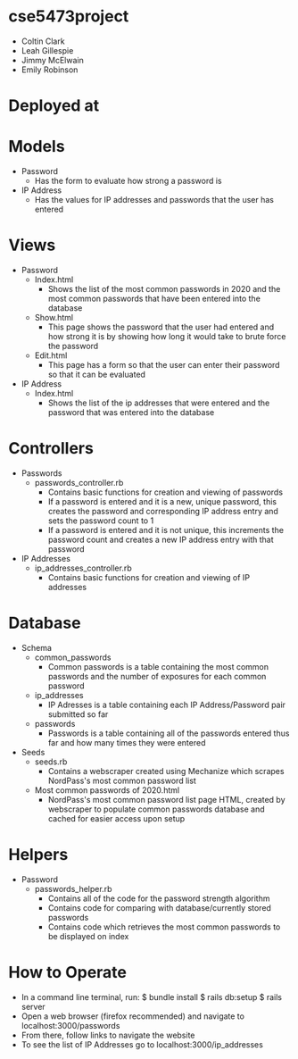 # cse5473project
-  Coltin Clark
-  Leah Gillespie
-  Jimmy McElwain
-  Emily Robinson

# Deployed at
# Models
-	Password
    +	Has the form to evaluate how strong a password is
-	IP Address
    + Has the values for IP addresses and passwords that the user has entered
# Views
-	Password
    + Index.html
      - Shows the list of the most common passwords in 2020 and the most common passwords that have been entered into the database
    + Show.html
      - This page shows the password that the user had entered and how strong it is by showing how long it would take to brute force the password
    + Edit.html
      - This page has a form so that the user can enter their password so that it can be evaluated
-	IP Address
    + Index.html
      - Shows the list of the ip addresses that were entered and the password that was entered into the database
# Controllers
-   Passwords
    + passwords_controller.rb
      - Contains basic functions for creation and viewing of passwords
      - If a password is entered and it is a new, unique password, this creates the password and corresponding IP address entry and sets the password count to 1
      - If a password is entered and it is not unique, this increments the password count and creates a new IP address entry with that password
-   IP Addresses
    + ip_addresses_controller.rb
      - Contains basic functions for creation and viewing of IP addresses
# Database
-	Schema
    + common_passwords
      - Common passwords is a table containing the most common passwords and the number of exposures for each common password
    + ip_addresses
      - IP Adresses is a table containing each IP Address/Password pair submitted so far
    + passwords
      - Passwords is a table containing all of the passwords entered thus far and how many times they were entered
-   Seeds
    + seeds.rb
      - Contains a webscraper created using Mechanize which scrapes NordPass's most common password list
    + Most common passwords of 2020.html
      - NordPass's most common password list page HTML, created by webscraper to populate common passwords database and cached for easier access upon setup
# Helpers
-   Password
    + passwords_helper.rb
      - Contains all of the code for the password strength algorithm
      - Contains code for comparing with database/currently stored passwords
      - Contains code which retrieves the most common passwords to be displayed on index
# How to Operate
- In a command line terminal, run:
    $ bundle install
    $ rails db:setup
    $ rails server
- Open a web browser (firefox recommended) and navigate to localhost:3000/passwords
- From there, follow links to navigate the website
- To see the list of IP Addresses go to localhost:3000/ip_addresses
